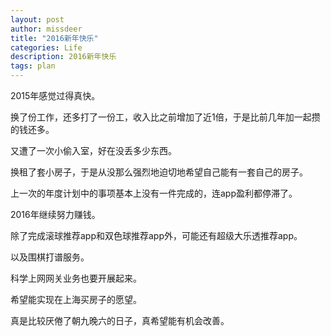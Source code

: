 ```yaml
---
layout: post
author: missdeer
title: "2016新年快乐"
categories: Life
description: 2016新年快乐
tags: plan
---
```

2015年感觉过得真快。

换了份工作，还多打了一份工，收入比之前增加了近1倍，于是比前几年加一起攒的钱还多。

又遭了一次小偷入室，好在没丢多少东西。

换租了套小房子，于是从没那么强烈地迫切地希望自己能有一套自己的房子。

上一次的年度计划中的事项基本上没有一件完成的，连app盈利都停滞了。

2016年继续努力赚钱。

除了完成滚球推荐app和双色球推荐app外，可能还有超级大乐透推荐app。

以及围棋打谱服务。

科学上网网关业务也要开展起来。

希望能实现在上海买房子的愿望。

真是比较厌倦了朝九晚六的日子，真希望能有机会改善。
